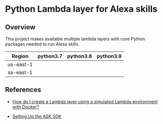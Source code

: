 # Python Lambda layer for Alexa skills

## Overview

This project makes available multiple lambda layers with core Python packages needed to run Alexa skills.

| Region    | python3.7 | python3.8 | python3.9 |
|-----------|-----------|-----------|-----------|
| us-east-1 |           |           |           |
| sa-east-1 |           |           |           |

## References

- [How do I create a Lambda layer using a simulated Lambda environment with Docker?](https://aws.amazon.com/pt/premiumsupport/knowledge-center/lambda-layer-simulated-docker/)

- [Setting Up the ASK SDK](https://www.developer.amazon.com/en-US/docs/alexa/alexa-skills-kit-sdk-for-python/set-up-the-sdk.html)
